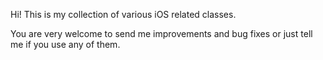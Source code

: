 Hi! This is my collection of various iOS related classes.

You are very welcome to send me improvements and bug fixes or just tell me if
you use any of them.
